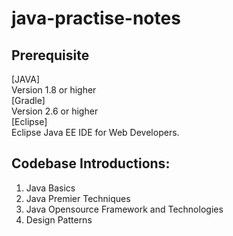 # java-practise-notes
## Prerequisite
[JAVA] <br/>
Version 1.8 or higher <br/>
[Gradle] <br/>
Version 2.6 or higher <br/>
[Eclipse] <br/>
Eclipse Java EE IDE for Web Developers. <br/>

## Codebase Introductions: <br/>
1. Java Basics <br/>
2. Java Premier Techniques <br/>
3. Java Opensource Framework and Technologies <br/>
4. Design Patterns
